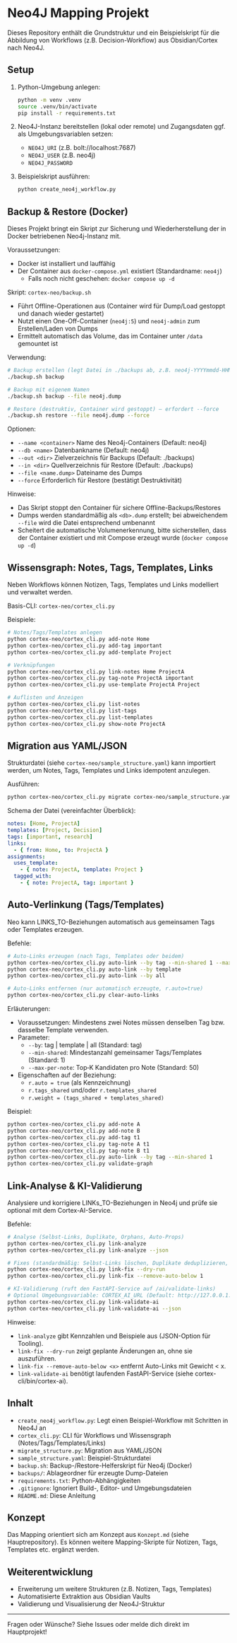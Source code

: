 # Neo4J Mapping Projekt

Dieses Repository enthält die Grundstruktur und ein Beispielskript für die Abbildung von Workflows (z.B. Decision-Workflow) aus Obsidian/Cortex nach Neo4J.

## Setup

1. Python-Umgebung anlegen:
	```bash
	python -m venv .venv
	source .venv/bin/activate
	pip install -r requirements.txt
	```

2. Neo4J-Instanz bereitstellen (lokal oder remote) und Zugangsdaten ggf. als Umgebungsvariablen setzen:
	- `NEO4J_URI` (z.B. bolt://localhost:7687)
	- `NEO4J_USER` (z.B. neo4j)
	- `NEO4J_PASSWORD`

3. Beispielskript ausführen:
	```bash
	python create_neo4j_workflow.py
	```

## Backup & Restore (Docker)

Dieses Projekt bringt ein Skript zur Sicherung und Wiederherstellung der in Docker betriebenen Neo4j-Instanz mit.

Voraussetzungen:
- Docker ist installiert und lauffähig
- Der Container aus `docker-compose.yml` existiert (Standardname: `neo4j`)
  - Falls noch nicht geschehen: `docker compose up -d`

Skript: `cortex-neo/backup.sh`
- Führt Offline-Operationen aus (Container wird für Dump/Load gestoppt und danach wieder gestartet)
- Nutzt einen One-Off-Container (`neo4j:5`) und `neo4j-admin` zum Erstellen/Laden von Dumps
- Ermittelt automatisch das Volume, das im Container unter `/data` gemountet ist

Verwendung:
```bash
# Backup erstellen (legt Datei in ./backups ab, z.B. neo4j-YYYYmmdd-HHMMSS.dump)
./backup.sh backup

# Backup mit eigenem Namen
./backup.sh backup --file neo4j.dump

# Restore (destruktiv, Container wird gestoppt) – erfordert --force
./backup.sh restore --file neo4j.dump --force
```

Optionen:
- `--name <container>`  Name des Neo4j-Containers (Default: neo4j)
- `--db <name>`         Datenbankname (Default: neo4j)
- `--out <dir>`         Zielverzeichnis für Backups (Default: ./backups)
- `--in <dir>`          Quellverzeichnis für Restore (Default: ./backups)
- `--file <name.dump>`  Dateiname des Dumps
- `--force`             Erforderlich für Restore (bestätigt Destruktivität)

Hinweise:
- Das Skript stoppt den Container für sichere Offline-Backups/Restores
- Dumps werden standardmäßig als `<db>.dump` erstellt; bei abweichendem `--file` wird die Datei entsprechend umbenannt
- Scheitert die automatische Volumenerkennung, bitte sicherstellen, dass der Container existiert und mit Compose erzeugt wurde (`docker compose up -d`)

## Wissensgraph: Notes, Tags, Templates, Links

Neben Workflows können Notizen, Tags, Templates und Links modelliert und verwaltet werden.

Basis-CLI: `cortex-neo/cortex_cli.py`

Beispiele:
```bash
# Notes/Tags/Templates anlegen
python cortex-neo/cortex_cli.py add-note Home
python cortex-neo/cortex_cli.py add-tag important
python cortex-neo/cortex_cli.py add-template Project

# Verknüpfungen
python cortex-neo/cortex_cli.py link-notes Home ProjectA
python cortex-neo/cortex_cli.py tag-note ProjectA important
python cortex-neo/cortex_cli.py use-template ProjectA Project

# Auflisten und Anzeigen
python cortex-neo/cortex_cli.py list-notes
python cortex-neo/cortex_cli.py list-tags
python cortex-neo/cortex_cli.py list-templates
python cortex-neo/cortex_cli.py show-note ProjectA
```

## Migration aus YAML/JSON

Strukturdatei (siehe `cortex-neo/sample_structure.yaml`) kann importiert werden, um Notes, Tags, Templates und Links idempotent anzulegen.

Ausführen:
```bash
python cortex-neo/cortex_cli.py migrate cortex-neo/sample_structure.yaml
```

Schema der Datei (vereinfachter Überblick):
```yaml
notes: [Home, ProjectA]
templates: [Project, Decision]
tags: [important, research]
links:
  - { from: Home, to: ProjectA }
assignments:
  uses_template:
    - { note: ProjectA, template: Project }
  tagged_with:
    - { note: ProjectA, tag: important }
```

## Auto-Verlinkung (Tags/Templates)

Neo kann LINKS_TO-Beziehungen automatisch aus gemeinsamen Tags oder Templates erzeugen.

Befehle:
```bash
# Auto-Links erzeugen (nach Tags, Templates oder beidem)
python cortex-neo/cortex_cli.py auto-link --by tag --min-shared 1 --max-per-note 50
python cortex-neo/cortex_cli.py auto-link --by template
python cortex-neo/cortex_cli.py auto-link --by all

# Auto-Links entfernen (nur automatisch erzeugte, r.auto=true)
python cortex-neo/cortex_cli.py clear-auto-links
```

Erläuterungen:
- Voraussetzungen: Mindestens zwei Notes müssen denselben Tag bzw. dasselbe Template verwenden.
- Parameter:
  - `--by`: tag | template | all (Standard: tag)
  - `--min-shared`: Mindestanzahl gemeinsamer Tags/Templates (Standard: 1)
  - `--max-per-note`: Top‑K Kandidaten pro Note (Standard: 50)
- Eigenschaften auf der Beziehung:
  - `r.auto = true` (als Kennzeichnung)
  - `r.tags_shared` und/oder `r.templates_shared`
  - `r.weight = (tags_shared + templates_shared)`

Beispiel:
```bash
python cortex-neo/cortex_cli.py add-note A
python cortex-neo/cortex_cli.py add-note B
python cortex-neo/cortex_cli.py add-tag t1
python cortex-neo/cortex_cli.py tag-note A t1
python cortex-neo/cortex_cli.py tag-note B t1
python cortex-neo/cortex_cli.py auto-link --by tag --min-shared 1
python cortex-neo/cortex_cli.py validate-graph
```

## Link-Analyse & KI-Validierung

Analysiere und korrigiere LINKs_TO-Beziehungen in Neo4j und prüfe sie optional mit dem Cortex-AI-Service.

Befehle:
```bash
# Analyse (Selbst-Links, Duplikate, Orphans, Auto-Props)
python cortex-neo/cortex_cli.py link-analyze
python cortex-neo/cortex_cli.py link-analyze --json

# Fixes (standardmäßig: Selbst-Links löschen, Duplikate deduplizieren, Auto-Props auffüllen, Gewicht neu berechnen)
python cortex-neo/cortex_cli.py link-fix --dry-run
python cortex-neo/cortex_cli.py link-fix --remove-auto-below 1

# KI-Validierung (ruft den FastAPI-Service auf /ai/validate-links)
# Optional Umgebungsvariable: CORTEX_AI_URL (Default: http://127.0.0.1:8000)
python cortex-neo/cortex_cli.py link-validate-ai
python cortex-neo/cortex_cli.py link-validate-ai --json
```

Hinweise:
- `link-analyze` gibt Kennzahlen und Beispiele aus (JSON-Option für Tooling).
- `link-fix --dry-run` zeigt geplante Änderungen an, ohne sie auszuführen.
- `link-fix --remove-auto-below <x>` entfernt Auto-Links mit Gewicht < x.
- `link-validate-ai` benötigt laufenden FastAPI-Service (siehe cortex-cli/bin/cortex-ai).

## Inhalt
- `create_neo4j_workflow.py`: Legt einen Beispiel-Workflow mit Schritten in Neo4J an
- `cortex_cli.py`: CLI für Workflows und Wissensgraph (Notes/Tags/Templates/Links)
- `migrate_structure.py`: Migration aus YAML/JSON
- `sample_structure.yaml`: Beispiel-Strukturdatei
- `backup.sh`: Backup-/Restore-Helferskript für Neo4j (Docker)
- `backups/`: Ablageordner für erzeugte Dump-Dateien
- `requirements.txt`: Python-Abhängigkeiten
- `.gitignore`: Ignoriert Build-, Editor- und Umgebungsdateien
- `README.md`: Diese Anleitung

## Konzept
Das Mapping orientiert sich am Konzept aus `Konzept.md` (siehe Hauptrepository). Es können weitere Mapping-Skripte für Notizen, Tags, Templates etc. ergänzt werden.

## Weiterentwicklung
- Erweiterung um weitere Strukturen (z.B. Notizen, Tags, Templates)
- Automatisierte Extraktion aus Obsidian Vaults
- Validierung und Visualisierung der Neo4J-Struktur

---

Fragen oder Wünsche? Siehe Issues oder melde dich direkt im Hauptprojekt!
